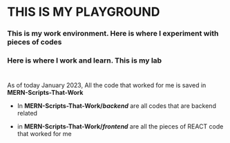 # THIS IS MY PLAYGROUND

### This is my work environment. Here is where I experiment with pieces of codes
### Here is where I work and learn. This is my lab

#
#

As of today January 2023, All the code that worked for me is saved in **MERN-Scripts-That-Work** 

- In **MERN-Scripts-That-Work/*backend*** are all codes that are backend related

- in  **MERN-Scripts-That-Work/*frontend*** are all the pieces of REACT code that worked for me





 
 
 
